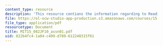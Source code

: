 ```yaml
---
content_type: resource
description: 'This resource contians the information regarding to Readings in AMO. '
file: https://ol-ocw-studio-app-production.s3.amazonaws.com/courses/15-082j-network-optimization-fall-2010/822b4fc41a04c499d789612240315f61_MIT15_082JF10_assn01.pdf
file_type: application/pdf
resourcetype: Document
title: MIT15_082JF10_assn01.pdf
uid: 822b4fc4-1a04-c499-d789-612240315f61
---
```

